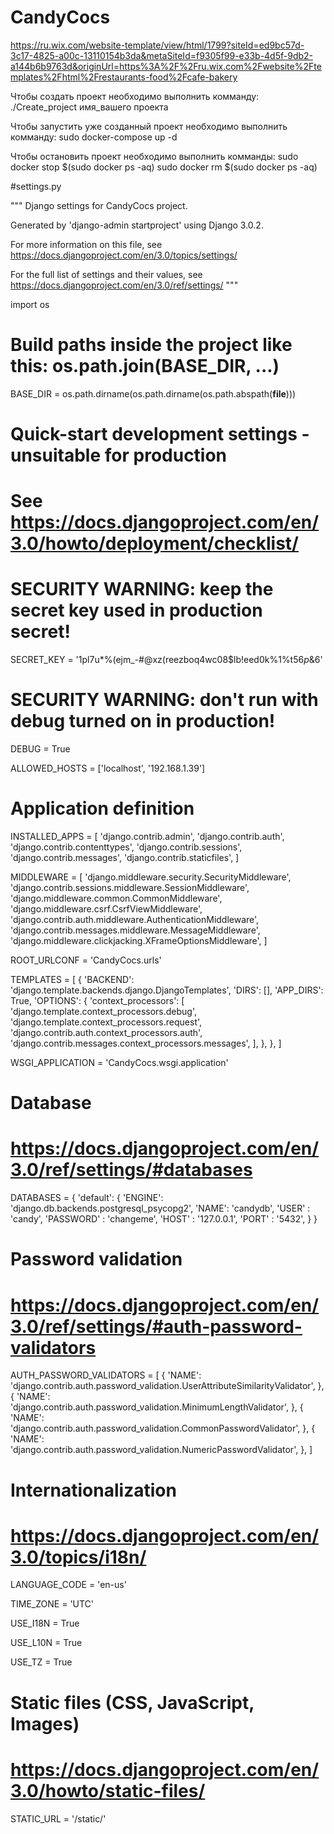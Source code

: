 # CandyCocs
https://ru.wix.com/website-template/view/html/1799?siteId=ed9bc57d-3c17-4825-a00c-13110154b3da&metaSiteId=f9305f99-e33b-4d5f-9db2-a144b6b9763d&originUrl=https%3A%2F%2Fru.wix.com%2Fwebsite%2Ftemplates%2Fhtml%2Frestaurants-food%2Fcafe-bakery

Чтобы создать проект необходимо выполнить комманду: 
    ./Create_project имя_вашего проекта

Чтобы запустить уже созданный проект необходимо выполнить комманду:
    sudo docker-compose up -d

Чтобы остановить проект необходимо выполнить комманды:
    sudo docker stop $(sudo docker ps -aq)
    sudo docker rm $(sudo docker ps -aq)


#settings.py

"""
Django settings for CandyCocs project.

Generated by 'django-admin startproject' using Django 3.0.2.

For more information on this file, see
https://docs.djangoproject.com/en/3.0/topics/settings/

For the full list of settings and their values, see
https://docs.djangoproject.com/en/3.0/ref/settings/
"""

import os

# Build paths inside the project like this: os.path.join(BASE_DIR, ...)
BASE_DIR = os.path.dirname(os.path.dirname(os.path.abspath(__file__)))


# Quick-start development settings - unsuitable for production
# See https://docs.djangoproject.com/en/3.0/howto/deployment/checklist/

# SECURITY WARNING: keep the secret key used in production secret!
SECRET_KEY = '1pl7u*%(ejm_-#@xz(reezboq4wc08$lb!eed0k%1%t56*p*&6'

# SECURITY WARNING: don't run with debug turned on in production!
DEBUG = True

ALLOWED_HOSTS = ['localhost', '192.168.1.39']


# Application definition

INSTALLED_APPS = [
    'django.contrib.admin',
    'django.contrib.auth',
    'django.contrib.contenttypes',
    'django.contrib.sessions',
    'django.contrib.messages',
    'django.contrib.staticfiles',
]

MIDDLEWARE = [
    'django.middleware.security.SecurityMiddleware',
    'django.contrib.sessions.middleware.SessionMiddleware',
    'django.middleware.common.CommonMiddleware',
    'django.middleware.csrf.CsrfViewMiddleware',
    'django.contrib.auth.middleware.AuthenticationMiddleware',
    'django.contrib.messages.middleware.MessageMiddleware',
    'django.middleware.clickjacking.XFrameOptionsMiddleware',
]

ROOT_URLCONF = 'CandyCocs.urls'

TEMPLATES = [
    {
        'BACKEND': 'django.template.backends.django.DjangoTemplates',
        'DIRS': [],
        'APP_DIRS': True,
        'OPTIONS': {
            'context_processors': [
                'django.template.context_processors.debug',
                'django.template.context_processors.request',
                'django.contrib.auth.context_processors.auth',
                'django.contrib.messages.context_processors.messages',
            ],
        },
    },
]

WSGI_APPLICATION = 'CandyCocs.wsgi.application'


# Database
# https://docs.djangoproject.com/en/3.0/ref/settings/#databases

DATABASES = {
    'default': {
        'ENGINE': 'django.db.backends.postgresql_psycopg2',
	'NAME': 'candydb',
	'USER' : 'candy',
	'PASSWORD' : 'changeme',
	'HOST' : '127.0.0.1',
	'PORT' : '5432',
    }
}


# Password validation
# https://docs.djangoproject.com/en/3.0/ref/settings/#auth-password-validators

AUTH_PASSWORD_VALIDATORS = [
    {
        'NAME': 'django.contrib.auth.password_validation.UserAttributeSimilarityValidator',
    },
    {
        'NAME': 'django.contrib.auth.password_validation.MinimumLengthValidator',
    },
    {
        'NAME': 'django.contrib.auth.password_validation.CommonPasswordValidator',
    },
    {
        'NAME': 'django.contrib.auth.password_validation.NumericPasswordValidator',
    },
]


# Internationalization
# https://docs.djangoproject.com/en/3.0/topics/i18n/

LANGUAGE_CODE = 'en-us'

TIME_ZONE = 'UTC'

USE_I18N = True

USE_L10N = True

USE_TZ = True


# Static files (CSS, JavaScript, Images)
# https://docs.djangoproject.com/en/3.0/howto/static-files/

STATIC_URL = '/static/'
